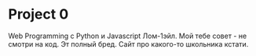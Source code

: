 # Project 0
Web Programming с Python и Javascript
Лом-1эйл. Мой тебе совет - не смотри на код. Эт полный бред. Сайт про какого-то школьника кстати.